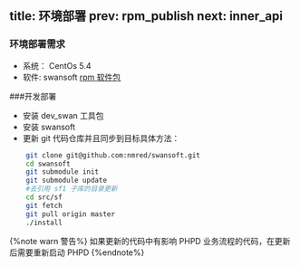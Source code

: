 title: 环境部署 
prev: rpm_publish
next: inner_api
---

### 环境部署需求

- 系统： CentOs 5.4 
- 软件: swansoft [rpm 软件包](rpm_publish.html)

###开发部署

- 安装 dev_swan 工具包
- 安装 swansoft
- 更新 git 代码仓库并且同步到目标具体方法：

``` bash
	git clone git@github.com:nmred/swansoft.git
	cd swansoft
	git submodule init
	git submodule update
	#去引用 sf1 子库的目录更新
	cd src/sf
	git fetch
	git pull origin master
	./install
```

{%note warn 警告%}
如果更新的代码中有影响 PHPD 业务流程的代码，在更新后需要重新启动 PHPD
{%endnote%}
